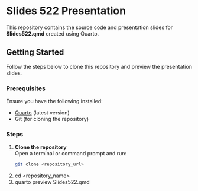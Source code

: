 # Slides 522 Presentation

This repository contains the source code and presentation slides for **Slides522.qmd** created using Quarto.

## Getting Started

Follow the steps below to clone this repository and preview the presentation slides.

### Prerequisites
Ensure you have the following installed:
- [Quarto](https://quarto.org/docs/get-started/) (latest version)
- Git (for cloning the repository)

### Steps

1. **Clone the repository**  
   Open a terminal or command prompt and run:
   ```bash
   git clone <repository_url>
2. cd <repository_name>
3. quarto preview Slides522.qmd
